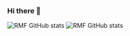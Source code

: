 ### Hi there 👋

<!--
**RakhaMf/RakhaMf** is a ✨ _special_ ✨ repository because its `README.md` (this file) appears on your GitHub profile.

Here are some ideas to get you started:

- 🔭 I’m currently working on ...
- 🌱 I’m currently learning ...
- 👯 I’m looking to collaborate on ...
- 🤔 I’m looking for help with ...
- 💬 Ask me about ...
- 📫 How to reach me: ...
- 😄 Pronouns: ...
- ⚡ Fun fact: ...
-->
![RMF GitHub stats](https://github-readme-stats.vercel.app/api?username=RakhaMf&theme=midnight-purple&show_icons=true)
![RMF GitHub stats](https://github-readme-repocard.vercel.app/api?username=RakhaMf&theme=midnight-purple&show_icons=true)
